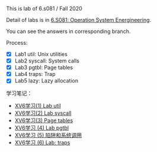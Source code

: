 This is lab of 6.s081 / Fall 2020

Detail of labs is in [6.S081: Operation System Energineering](https://pdos.csail.mit.edu/6.828/2020/schedule.html).

You can see the answers in corresponding branch.

Process:
- [x] Lab1 util: Unix utilities
- [x] Lab2 syscall: System calls
- [x] Lab3 pgtbl: Page tables
- [x] Lab4 traps: Trap
- [x] Lab5 lazy: Lazy allocation

学习笔记：
* [XV6学习(1) Lab util](https://juejin.cn/post/6908529535268945928)
* [XV6学习(2) Lab syscall](https://juejin.cn/post/6908542742012526599)
* [XV6学习(3) Page tables](https://juejin.cn/post/6908709289351708679)
* [XV6学习 (4) Lab pgtbl](https://juejin.cn/post/6909434516801388552)
* [XV6学习 (5) 陷阱和系统调用](https://juejin.cn/post/6913723535399747592)
* [XV6学习 (6) Lab: traps](https://juejin.cn/post/6914474081278656520)
